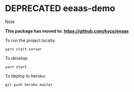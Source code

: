 # DEPRECATED eeaas-demo

> [!NOTE]
> **This package has moved to: https://github.com/kyco/eeaas**

To run the project locally:
```
yarn start-server
```

To develop:
```
yarn start
```

To deploy to heroku:
```
git push heroku master
```
